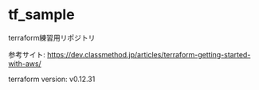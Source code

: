 # tf_sample
terraform練習用リポジトリ

参考サイト: https://dev.classmethod.jp/articles/terraform-getting-started-with-aws/

terraform version: v0.12.31
